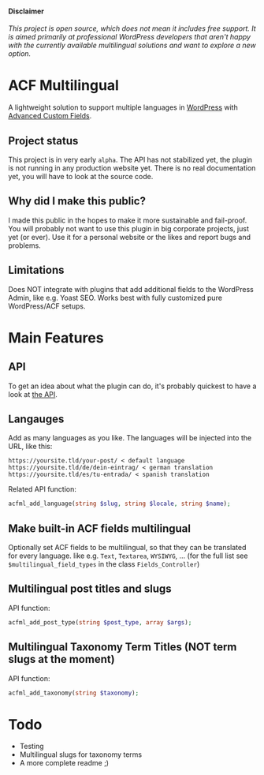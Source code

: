 #### Disclaimer

_This project is open source, which does not mean it includes free support. It is aimed primarily at professional WordPress developers that aren't happy with the currently available multilingual solutions and want to explore a new option._

# ACF Multilingual

A lightweight solution to support multiple languages in [WordPress](https://github.com/WordPress/WordPress) with [Advanced Custom Fields](https://github.com/AdvancedCustomFields/acf). 

## Project status

This project is in very early `alpha`. The API has not stabilized yet, the plugin is not running in any production website yet. There is no real documentation yet, you will have to look at the source code.

## Why did I make this public?

I made this public in the hopes to make it more sustainable and fail-proof. You will probably not want to use this plugin in big corporate projects, just yet (or ever). Use it for a personal website or the likes and report bugs and problems.

## Limitations

Does NOT integrate with plugins that add additional fields to the WordPress Admin, like e.g. Yoast SEO. Works best with fully customized pure WordPress/ACF setups.

# Main Features

## API

To get an idea about what the plugin can do, it's probably quickest to have a look at [the API](https://github.com/hirasso/acf-multilingual/blob/main/inc/api.php).

## Langauges

Add as many languages as you like. The languages will be injected into the URL, like this: 
  ```
  https://yoursite.tld/your-post/ < default language
  https://yoursite.tld/de/dein-eintrag/ < german translation
  https://yoursite.tld/es/tu-entrada/ < spanish translation
```

Related API function: 
```php 
acfml_add_language(string $slug, string $locale, string $name);
```

## Make built-in ACF fields multilingual

Optionally set ACF fields to be multilingual, so that they can be translated for every language. like e.g. `Text`, `Textarea`, `WYSIWYG`, ... (for the full list see `$multilingual_field_types` in the class `Fields_Controller`)

## Multilingual post titles and slugs

API function: 
```php 
acfml_add_post_type(string $post_type, array $args);
```

## Multilingual Taxonomy Term Titles (NOT term slugs at the moment)

API function: 
```php 
acfml_add_taxonomy(string $taxonomy);
```

# Todo

- Testing
- Multilingual slugs for taxonomy terms
- A more complete readme ;)